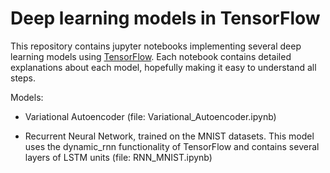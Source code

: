 # Deep learning models in TensorFlow

This repository contains jupyter notebooks implementing several deep learning models using [TensorFlow](https://www.tensorflow.org/).
Each notebook contains detailed explanations about each model, hopefully making it easy to understand all steps.

Models:
- Variational Autoencoder (file: Variational_Autoencoder.ipynb)

- Recurrent Neural Network, trained on the MNIST datasets. This model uses the dynamic_rnn functionality of TensorFlow and contains several layers of LSTM units (file: RNN_MNIST.ipynb)
